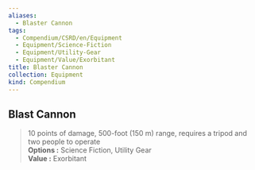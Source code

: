 ```yaml
---
aliases:
  - Blaster Cannon
tags:
  - Compendium/CSRD/en/Equipment
  - Equipment/Science-Fiction
  - Equipment/Utility-Gear
  - Equipment/Value/Exorbitant
title: Blaster Cannon
collection: Equipment
kind: Compendium
---
```

## Blast Cannon  
  
>10 points of damage, 500-foot (150 m) range, requires a tripod and two people to operate  
> **Options :** Science Fiction, Utility Gear  
> **Value :** Exorbitant